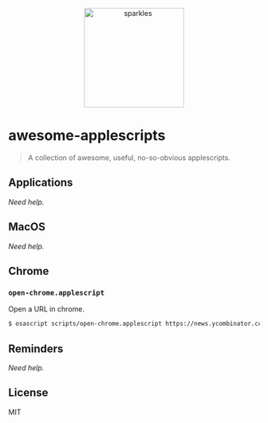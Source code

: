 <p align="center">
  <img alt="sparkles" src="https://user-images.githubusercontent.com/659829/33517575-84f0203c-d73b-11e7-9459-fe8f53f6f3da.png" width=200>
</p>

# awesome-applescripts

> A collection of awesome, useful, no-so-obvious applescripts.

## Applications

_Need help._


## MacOS

_Need help._


## Chrome

### `open-chrome.applescript`

Open a URL in chrome.

```sh
$ osascript scripts/open-chrome.applescript https://news.ycombinator.com/
```


## Reminders

_Need help._


## License

MIT

